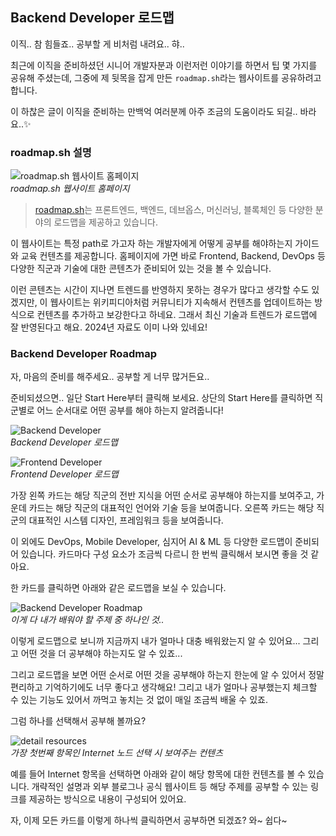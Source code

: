 ## Backend Developer 로드맵

이직.. 참 힘들죠.. 공부할 게 비처럼 내려요.. 햐.. 

최근에 이직을 준비하셨던 시니어 개발자분과 이런저런 이야기를 하면서 팁 몇 가지를 공유해 주셨는데, 그중에 제 뒷목을 잡게 만든 `roadmap.sh`라는 웹사이트를 공유하려고 합니다.

이 하찮은 글이 이직을 준비하는 만백억 여러분께 아주 조금의 도움이라도 되길.. 바라요..✨

### roadmap.sh 설명

![roadmap.sh 웹사이트 홈페이지](/deepbig/img/roadmap/roadmap-sh-home.png) <br/>
_roadmap.sh 웹사이트 홈페이지_

> [roadmap.sh](https://roadmap.sh)는 프론트엔드, 백엔드, 데브옵스, 머신러닝, 블록체인 등 다양한 분야의 로드맵을 제공하고 있습니다.

이 웹사이트는 특정 path로 가고자 하는 개발자에게 어떻게 공부를 해야하는지 가이드와 교육 컨텐츠를 제공합니다. 홈페이지에 가면 바로 Frontend, Backend, DevOps 등 다양한 직군과 기술에 대한 콘텐츠가 준비되어 있는 것을 볼 수 있습니다.

이런 콘텐츠는 시간이 지나면 트렌드를 반영하지 못하는 경우가 많다고 생각할 수도 있겠지만, 이 웹사이트는 위키피디아처럼 커뮤니티가 지속해서 컨텐츠를 업데이트하는 방식으로 컨텐츠를 추가하고 보강한다고 하네요. 그래서 최신 기술과 트렌드가 로드맵에 잘 반영된다고 해요. 2024년 자료도 이미 나와 있네요! 

### Backend Developer Roadmap

자, 마음의 준비를 해주세요.. 공부할 게 너무 많거든요..

준비되셨으면.. 일단 Start Here부터 클릭해 보세요.
상단의 Start Here를 클릭하면 직군별로 어느 순서대로 어떤 공부를 해야 하는지 알려줍니다!

![Backend Developer](/deepbig/img/roadmap/start-here-backend.png) <br/>
_Backend Developer 로드맵_

![Frontend Developer](/deepbig/img/roadmap/start-here-frontend.png) <br/>
_Frontend Developer 로드맵_

가장 왼쪽 카드는 해당 직군의 전반 지식을 어떤 순서로 공부해야 하는지를 보여주고, 가운데 카드는 해당 직군의 대표적인 언어와 기술 등을 보여줍니다. 오른쪽 카드는 해당 직군의 대표적인 시스템 디자인, 프레임워크 등을 보여줍니다. 

이 외에도 DevOps, Mobile Developer, 심지어 AI & ML 등 다양한 로드맵이 준비되어 있습니다. 카드마다 구성 요소가 조금씩 다르니 한 번씩 클릭해서 보시면 좋을 것 같아요.

한 카드를 클릭하면 아래와 같은 로드맵을 보실 수 있습니다.

![Backend Developer Roadmap](/deepbig/img/roadmap/backend-roadmap.jpg) <br/>
_이게 다 내가 배워야 할 주제 중 하나인 것.._

이렇게 로드맵으로 보니까 지금까지 내가 얼마나 대충 배워왔는지 알 수 있어요... 그리고 어떤 것을 더 공부해야 하는지도 알 수 있죠...

그리고 로드맵을 보면 어떤 순서로 어떤 것을 공부해야 하는지 한눈에 알 수 있어서 정말 편리하고 기억하기에도 너무 좋다고 생각해요! 그리고 내가 얼마나 공부했는지 체크할 수 있는 기능도 있어서 까먹고 놓치는 것 없이 매일 조금씩 배울 수 있죠.

그럼 하나를 선택해서 공부해 볼까요?

![detail resources](/deepbig/img/roadmap/detail-resources.png) <br/>
_가장 첫번째 항목인 Internet 노드 선택 시 보여주는 컨텐츠_

예를 들어 Internet 항목을 선택하면 아래와 같이 해당 항목에 대한 컨텐츠를 볼 수 있습니다. 개략적인 설명과 외부 블로그나 공식 웹사이트 등 해당 주제를 공부할 수 있는 링크를 제공하는 방식으로 내용이 구성되어 있어요. 

자, 이제 모든 카드를 이렇게 하나씩 클릭하면서 공부하면 되겠죠? 와~ 쉽다~ 

